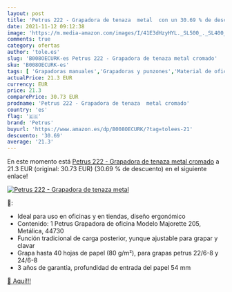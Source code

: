 ```yaml
---
layout: post
title: 'Petrus 222 - Grapadora de tenaza  metal  con un 30.69 % de descuento'
date: 2021-11-12 09:12:38
image: 'https://m.media-amazon.com/images/I/41E3dHzyHYL._SL500_._SL400_.jpg'
comments: true
category: ofertas
author: 'tole.es'
slug: 'B008OECURK-es Petrus 222 - Grapadora de tenaza metal cromado'
sku: 'B008OECURK-es'
tags: [ 'Grapadoras manuales','Grapadoras y punzones','Material de oficina','Oficina y papelería','grapadora','petrus', ]
actualPrice: 21.3 EUR
currency: EUR
price: 21.3
comparePrice: 30.73 EUR
prodname: 'Petrus 222 - Grapadora de tenaza  metal cromado'
country: 'es'
flag: '🇪🇸'
brand: 'Petrus'
buyurl: 'https://www.amazon.es/dp/B008OECURK/?tag=tolees-21'
descuento: '30.69'
average: '21.3'
---
```


En este momento está [Petrus 222 - Grapadora de tenaza  metal cromado](https://www.amazon.es/dp/B008OECURK/?tag=tolees-21) a 21.3 EUR (original: 30.73 EUR) (30.69 %  de descuento) en el siguiente enlace!

[![Petrus 222 - Grapadora de tenaza  metal ](https://m.media-amazon.com/images/I/41E3dHzyHYL._SL500_._SL400_.jpg)](https://www.amazon.es/dp/B008OECURK/?tag=tolees-21)

🔎:

- Ideal para uso en oficinas y en tiendas, diseño ergonómico
- Contenido: 1 Petrus Grapadora de oficina Modelo Majorette 205, Metálica, 44730
- Función tradicional de carga posterior, yunque ajustable para grapar y clavar
- Grapa hasta 40 hojas de papel (80 g/m²), para grapas petrus 22/6-8 y 24/6-8
- 3 años de garantía, profundidad de entrada del papel 54 mm

[🛒 Aquí!!!](https://www.amazon.es/dp/B008OECURK/?tag=tolees-21)
